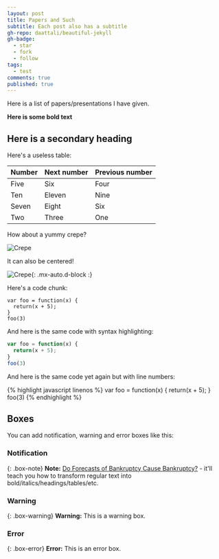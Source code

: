 ```yaml
---
layout: post
title: Papers and Such
subtitle: Each post also has a subtitle
gh-repo: daattali/beautiful-jekyll
gh-badge:
  - star
  - fork
  - follow
tags:
  - test
comments: true
published: true
---
```


Here is a list of papers/presentations I have given. 

**Here is some bold text**

## Here is a secondary heading

Here's a useless table:

| Number | Next number | Previous number |
| :------ |:--- | :--- |
| Five | Six | Four |
| Ten | Eleven | Nine |
| Seven | Eight | Six |
| Two | Three | One |


How about a yummy crepe?

![Crepe](https://s3-media3.fl.yelpcdn.com/bphoto/cQ1Yoa75m2yUFFbY2xwuqw/348s.jpg)

It can also be centered!

![Crepe](https://s3-media3.fl.yelpcdn.com/bphoto/cQ1Yoa75m2yUFFbY2xwuqw/348s.jpg){: .mx-auto.d-block :}

Here's a code chunk:

~~~
var foo = function(x) {
  return(x + 5);
}
foo(3)
~~~

And here is the same code with syntax highlighting:

```javascript
var foo = function(x) {
  return(x + 5);
}
foo(3)
```

And here is the same code yet again but with line numbers:

{% highlight javascript linenos %}
var foo = function(x) {
  return(x + 5);
}
foo(3)
{% endhighlight %}

## Boxes
You can add notification, warning and error boxes like this:

### Notification

{: .box-note}
**Note:** [Do Forecasts of Bankruptcy Cause Bankruptcy?](https://arxiv.org/abs/2106.04503) - it'll teach you how to transform regular text into bold/italics/headings/tables/etc.

### Warning

{: .box-warning}
**Warning:** This is a warning box.

### Error

{: .box-error}
**Error:** This is an error box.
